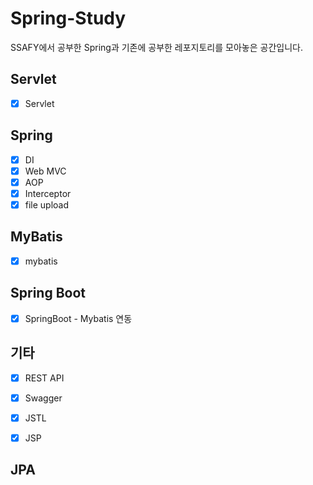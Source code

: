 # Spring-Study
SSAFY에서 공부한 Spring과 기존에 공부한 레포지토리를 모아놓은 공간입니다.

## Servlet 
- [x] Servlet 

## Spring
- [x] DI
- [x] Web MVC
- [x] AOP
- [x] Interceptor 
- [x] file upload

## MyBatis
- [x] mybatis

## Spring Boot
- [x] SpringBoot - Mybatis 연동 
## 기타 
- [x] REST API 
- [x] Swagger
- [x] JSTL
- [x] JSP


## JPA
